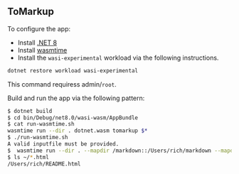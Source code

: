 ## ToMarkup

To configure the app:

- Install [.NET 8](https://dotnet.microsoft.com/en-us/download/dotnet/8.0)
- Install [wasmtime](https://github.com/bytecodealliance/wasmtime#installation)
- Install the `wasi-experimental` workload via the following instructions.

```bash
dotnet restore workload wasi-experimental
```

This command requiress admin/`root`.

Build and run the app via the following pattern:

```bash
$ dotnet build
$ cd bin/Debug/net8.0/wasi-wasm/AppBundle 
$ cat run-wasmtime.sh
wasmtime run --dir . dotnet.wasm tomarkup $*
$ ./run-wasmtime.sh 
A valid inputfile must be provided.
$  wasmtime run --dir . --mapdir /markdown::/Users/rich/markdown --mapdir /tmp::/Users/rich dotnet.wasm tomarkup $* /markdown/README.md /tmp/README.html
$ ls ~/*.html
/Users/rich/README.html
```
